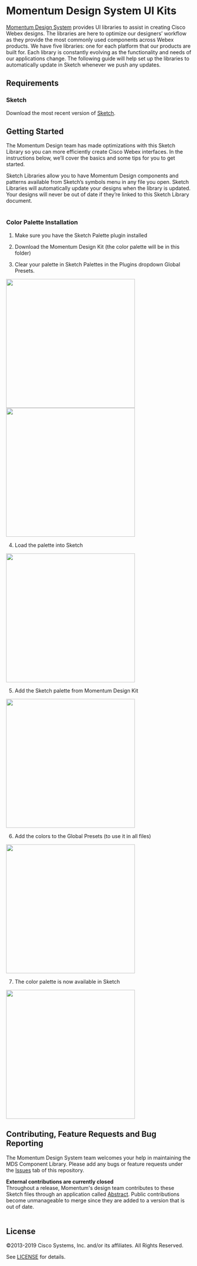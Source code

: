 # Momentum Design System UI Kits

[Momentum Design System](https://momentum.design) provides UI libraries to assist in creating Cisco Webex designs. The libraries are here to optimize our designers’ workflow as they provide the most commonly used components across Webex products. We have five libraries: one for each platform that our products are built for. Each library is constantly evolving as the functionality and needs of our applications change. The following guide will help set up the libraries to automatically update in Sketch whenever we push any updates.

## Requirements

### Sketch

Download the most recent version of [Sketch](https://www.sketchapp.com/).
<br />

## Getting Started

The Momentum Design team has made optimizations with this Sketch Library so you can more efficiently create Cisco Webex interfaces. In the instructions below, we’ll cover the basics and some tips for you to get started.

Sketch Libraries allow you to have Momentum Design components and patterns available from Sketch’s symbols menu in any file you open. Sketch Libraries will automatically update your designs when the library is updated. Your designs will never be out of date if they’re linked to this Sketch Library document.
<br />
<br />

### Color Palette Installation

1) Make sure you have the Sketch Palette plugin installed

2) Download the Momentum Design Kit (the color palette will be in this folder)

3) Clear your palette in Sketch Palettes in the Plugins dropdown Global Presets.

<img src="https://wp.collab-ui.com/media//ColorPalette-clearPlugin-e1519056727563.png" width="350px" />
<br />
<img src="https://wp.collab-ui.com/media//Clear_palette-e1519056883932.png" width="350px" />

4) Load the palette into Sketch

<img src="https://wp.collab-ui.com/media//Color_Palette-_LoadPalette-e1518450583841.png" width="350px" />

5) Add the Sketch palette from Momentum Design Kit

<img src="https://wp.collab-ui.com/media/Screen-Shot-2019-03-15-at-8.45.07-AM.png" width="350px" />

6) Add the colors to the Global Presets (to use it in all files)

<img src="https://wp.collab-ui.com/media//Color_Palette_set_colors_Global-e1519056766371.png" width="350px" />

7) The color palette is now available in Sketch

<img src="https://wp.collab-ui.com/media/color_palette.png" width="350px" />


## Contributing, Feature Requests and Bug Reporting

The Momentum Design System team welcomes your help in maintaining the MDS Component Library. Please add any bugs or feature requests under the [Issues](https://github.com/momentum-design/momentum-desitn-kit/issues) tab of this repository.

**External contributions are currently closed**
<br />
Throughout a release, Momentum's design team contributes to these Sketch files through an application called <a href="https://www.abstract.com/" target="_blank" title="Abstract">Abstract</a>. Public contributions become unmanageable to merge since they are added to a version that is out of date.
<br />
<br />


## License

&copy;2013-2019 Cisco Systems, Inc. and/or its affiliates. All Rights Reserved.

See [LICENSE](LICENSE) for details.